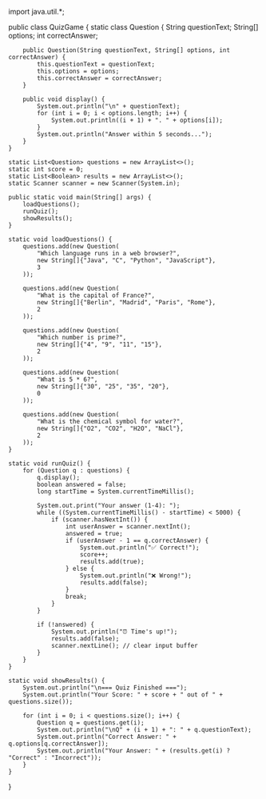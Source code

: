 import java.util.*;

public class QuizGame {
    static class Question {
        String questionText;
        String[] options;
        int correctAnswer;

        public Question(String questionText, String[] options, int correctAnswer) {
            this.questionText = questionText;
            this.options = options;
            this.correctAnswer = correctAnswer;
        }

        public void display() {
            System.out.println("\n" + questionText);
            for (int i = 0; i < options.length; i++) {
                System.out.println((i + 1) + ". " + options[i]);
            }
            System.out.println("Answer within 5 seconds...");
        }
    }

    static List<Question> questions = new ArrayList<>();
    static int score = 0;
    static List<Boolean> results = new ArrayList<>();
    static Scanner scanner = new Scanner(System.in);

    public static void main(String[] args) {
        loadQuestions();
        runQuiz();
        showResults();
    }

    static void loadQuestions() {
        questions.add(new Question(
            "Which language runs in a web browser?",
            new String[]{"Java", "C", "Python", "JavaScript"},
            3
        ));

        questions.add(new Question(
            "What is the capital of France?",
            new String[]{"Berlin", "Madrid", "Paris", "Rome"},
            2
        ));

        questions.add(new Question(
            "Which number is prime?",
            new String[]{"4", "9", "11", "15"},
            2
        ));

        questions.add(new Question(
            "What is 5 * 6?",
            new String[]{"30", "25", "35", "20"},
            0
        ));

        questions.add(new Question(
            "What is the chemical symbol for water?",
            new String[]{"O2", "CO2", "H2O", "NaCl"},
            2
        ));
    }

    static void runQuiz() {
        for (Question q : questions) {
            q.display();
            boolean answered = false;
            long startTime = System.currentTimeMillis();

            System.out.print("Your answer (1-4): ");
            while ((System.currentTimeMillis() - startTime) < 5000) {
                if (scanner.hasNextInt()) {
                    int userAnswer = scanner.nextInt();
                    answered = true;
                    if (userAnswer - 1 == q.correctAnswer) {
                        System.out.println("✅ Correct!");
                        score++;
                        results.add(true);
                    } else {
                        System.out.println("❌ Wrong!");
                        results.add(false);
                    }
                    break;
                }
            }

            if (!answered) {
                System.out.println("⏰ Time's up!");
                results.add(false);
                scanner.nextLine(); // clear input buffer
            }
        }
    }

    static void showResults() {
        System.out.println("\n=== Quiz Finished ===");
        System.out.println("Your Score: " + score + " out of " + questions.size());

        for (int i = 0; i < questions.size(); i++) {
            Question q = questions.get(i);
            System.out.println("\nQ" + (i + 1) + ": " + q.questionText);
            System.out.println("Correct Answer: " + q.options[q.correctAnswer]);
            System.out.println("Your Answer: " + (results.get(i) ? "Correct" : "Incorrect"));
        }
    }
}
